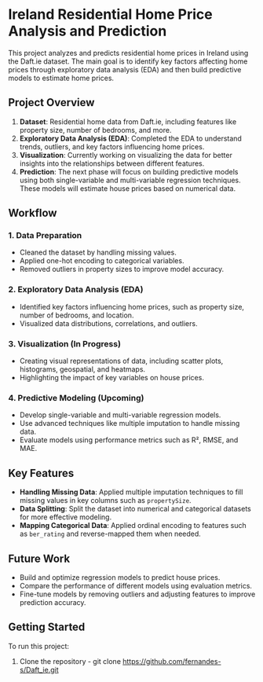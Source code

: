 # Ireland Residential Home Price Analysis and Prediction

This project analyzes and predicts residential home prices in Ireland using the Daft.ie dataset. The main goal is to identify key factors affecting home prices through exploratory data analysis (EDA) and then build predictive models to estimate home prices.

## Project Overview
1. **Dataset**: Residential home data from Daft.ie, including features like property size, number of bedrooms, and more.
2. **Exploratory Data Analysis (EDA)**: Completed the EDA to understand trends, outliers, and key factors influencing home prices.
3. **Visualization**: Currently working on visualizing the data for better insights into the relationships between different features.
4. **Prediction**: The next phase will focus on building predictive models using both single-variable and multi-variable regression techniques. These models will estimate house prices based on numerical data.

## Workflow

### 1. Data Preparation
   - Cleaned the dataset by handling missing values.
   - Applied one-hot encoding to categorical variables.
   - Removed outliers in property sizes to improve model accuracy.

### 2. Exploratory Data Analysis (EDA)
   - Identified key factors influencing home prices, such as property size, number of bedrooms, and location.
   - Visualized data distributions, correlations, and outliers.

### 3. Visualization (In Progress)
   - Creating visual representations of data, including scatter plots, histograms, geospatial, and heatmaps.
   - Highlighting the impact of key variables on house prices.

### 4. Predictive Modeling (Upcoming)
   - Develop single-variable and multi-variable regression models.
   - Use advanced techniques like multiple imputation to handle missing data.
   - Evaluate models using performance metrics such as R², RMSE, and MAE.

## Key Features
- **Handling Missing Data**: Applied multiple imputation techniques to fill missing values in key columns such as `propertySize`.
- **Data Splitting**: Split the dataset into numerical and categorical datasets for more effective modeling.
- **Mapping Categorical Data**: Applied ordinal encoding to features such as `ber_rating` and reverse-mapped them when needed.

## Future Work
- Build and optimize regression models to predict house prices.
- Compare the performance of different models using evaluation metrics.
- Fine-tune models by removing outliers and adjusting features to improve prediction accuracy.

## Getting Started
To run this project:
1. Clone the repository - git clone https://github.com/fernandes-s/Daft_ie.git
